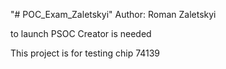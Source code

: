 "# POC_Exam_Zaletskyi" 
Author: Roman Zaletskyi

to launch PSOC Creator is needed

This project is for testing chip 74139

